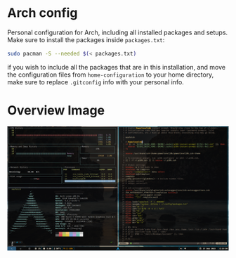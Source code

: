 # Arch config

Personal configuration for Arch, including all installed packages and setups.
Make sure to install the packages inside `packages.txt`:
```bash
sudo pacman -S --needed $(< packages.txt)
```

if you wish to include all the packages that are in this installation, and move the configuration files from `home-configuration` to your home directory, make sure to replace `.gitconfig` info with your personal info.

# Overview Image

![Arch linux desktop image overview](./assets/arch-overview.png)
